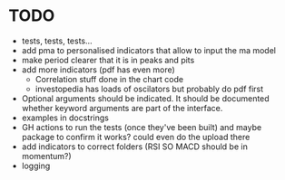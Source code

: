 # TODO

- tests, tests, tests...
- add pma to personalised indicators that allow to input the ma model
- make period clearer that it is in peaks and pits
- add more indicators (pdf has even more)
  - Correlation stuff done in the chart code
  - investopedia has loads of oscilators but probably do pdf first
- Optional arguments should be indicated. It should be documented whether keyword arguments are part of the interface.
- examples in docstrings
- GH actions to run the tests (once they've been built) and maybe package to confirm it works? could even do the upload there
- add indicators to correct folders (RSI SO MACD should be in momentum?)
- logging